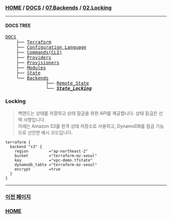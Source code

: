 ### [HOME](https://github.com/YGCHO-repo/Terraform/blob/main/README.md) / [DOCS](https://github.com/YGCHO-repo/Terraform/blob/main/DOCS/README.md) / [07.Backends](https://github.com/YGCHO-repo/Terraform/blob/main/DOCS/07_Backends/README.md) / [02.Locking](https://github.com/YGCHO-repo/Terraform/blob/main/DOCS/07_Backends/02_Locking/README.md)

---

#### DOCS TREE

<pre>
<a href = "https://github.com/YGCHO-repo/Terraform/blob/main/DOCS/README.md">DOCS</a>
    ├── <a href = "https://github.com/YGCHO-repo/Terraform/blob/main/DOCS/00_Terraform/README.md">Terraform</a>
    ├── <a href = "https://github.com/YGCHO-repo/Terraform/blob/main/DOCS/01_Configuration_Language/README.md">Configuration Language</a>
    ├── <a href = "https://github.com/YGCHO-repo/Terraform/blob/main/DOCS/02_Commands(CLI)/README.md">Commands(CLI)</a>
    ├── <a href = "https://github.com/YGCHO-repo/Terraform/blob/main/DOCS/03_Providers/README.md">Providers</a>
    ├── <a href = "https://github.com/YGCHO-repo/Terraform/blob/main/DOCS/04_Provisioners/README.md">Provisioners</a>
    ├── <a href = "https://github.com/YGCHO-repo/Terraform/blob/main/DOCS/05_Modules/README.md">Modules</a>
    ├── <a href = "https://github.com/YGCHO-repo/Terraform/blob/main/DOCS/06_State/README.md">State</a>
    └── <a href = "https://github.com/YGCHO-repo/Terraform/blob/main/DOCS/07_Backends/README.md">Backends</a>
               ├── <a href = "https://github.com/YGCHO-repo/Terraform/blob/main/DOCS/07_Backends/01_Backends_Configuration/README.md">Remote_State</a>
               └── <i><b><a href = "https://github.com/YGCHO-repo/Terraform/blob/main/DOCS/07_Backends/02_State_Locking/README.md">State_Locking</a></b></i>
</pre>

### Locking

> 백엔드는 상태를 저장하고 상태 잠금을 위한 API를 제공합니다. 상태 잠금은 선택 사항입니다.  
> 아래는 Amazon S3를 원격 상태 저장소로 사용하고, DynamoDB를 잠금 기능으로 선언한 예시 코드입니다.

```hcl
terraform {
  backend "s3" {
    region         ="ap-northeast-2"
    bucket         ="terraform-mz-seoul"
    key            ="vpc-demo.tfstate"
    dynamodb_table ="terraform-mz-seoul"
    encrypt        =true
  }
}
```

---

### [이전 페이지](https://github.com/YGCHO-repo/Terraform/blob/main/DOCS/07_Backends/01_Backends_Configuration/README.md)

### [HOME](https://github.com/YGCHO-repo/Terraform/blob/main/README.md)
